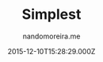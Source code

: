 ---
title: Simplest
github: https://github.com/nandomoreirame/simplest
demo: https://nandomoreira.me/simplest/
author: nandomoreira.me
ssg:
  - Jekyll
cms:
  - No Cms
date: 2015-12-10T15:28:29.000Z
github_branch: master
description: 💎 Simple and beautiful Jekyll theme
stale: true
---
